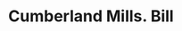 ---
doi: 10.7916/D8H433K2
date_other: '1870'
date_other_textual: 1870-1879
form: printed ephemera
genre:
- Invoices
name:
- Cumberland Mills
object_in_context_url: https://biggert.cul.columbia.edu/items/view/ave_biggert_01181
subject_hierarchical_geographic:
- Oswego, New York, United States
subject_name:
- Cumberland Mills
title: Cumberland Mills. Bill
sort_title: Cumberland Mills. Bill
call_number: ave_biggert_01181
coordinates:
- 43.45472222222222,-76.50666666666666
pid: ave_biggert_01181
identifiers: ave_biggert_01181
thumbnail: https://derivativo-3.library.columbia.edu/iiif/2/ldpd:343424/full/!256,256/0/native.jpg
permalink: /biggert/ave_biggert_01181/
layout: iiif-image-page
---